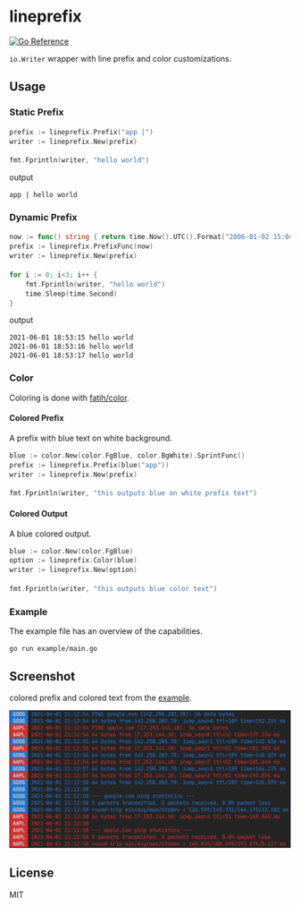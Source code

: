 # lineprefix

[![Go Reference](https://pkg.go.dev/badge/github.com/abiosoft/lineprefix.svg)](https://pkg.go.dev/github.com/abiosoft/lineprefix)

`io.Writer` wrapper with line prefix and color customizations.

## Usage

### Static Prefix

```go
prefix := lineprefix.Prefix("app |")
writer := lineprefix.New(prefix)

fmt.Fprintln(writer, "hello world")
```

output

```
app | hello world
```

### Dynamic Prefix

```go
now := func() string { return time.Now().UTC().Format("2006-01-02 15:04:05") }
prefix := lineprefix.PrefixFunc(now)
writer := lineprefix.New(prefix)

for i := 0; i<3; i++ {
    fmt.Fprintln(writer, "hello world")
    time.Sleep(time.Second)
}
```

output

```
2021-06-01 18:53:15 hello world
2021-06-01 18:53:16 hello world
2021-06-01 18:53:17 hello world
```

### Color

Coloring is done with [fatih/color](https://github.com/fatih/color).

#### Colored Prefix

A prefix with blue text on white background.

```go
blue := color.New(color.FgBlue, color.BgWhite).SprintFunc()
prefix := lineprefix.Prefix(blue("app"))
writer := lineprefix.New(prefix)

fmt.Fprintln(writer, "this outputs blue on white prefix text")
```

#### Colored Output

A blue colored output.

```go
blue := color.New(color.FgBlue)
option := lineprefix.Color(blue)
writer := lineprefix.New(option)

fmt.Fprintln(writer, "this outputs blue color text")
```

### Example

The example file has an overview of the capabilities.

```
go run example/main.go
```

## Screenshot

colored prefix and colored text from the [example](example/main.go).

![Screenshot](screenshot/screenshot.png)

## License

MIT
